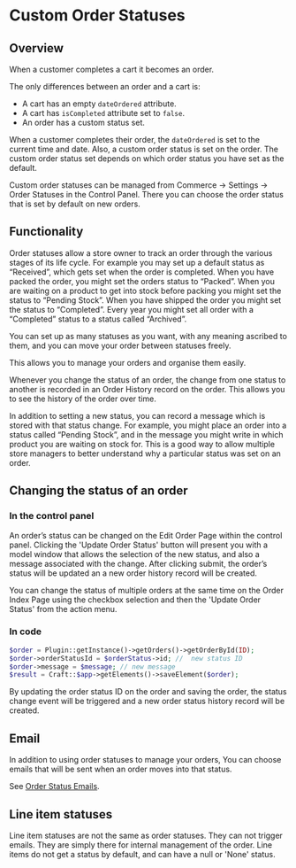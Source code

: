 # Custom Order Statuses

## Overview

When a customer completes a cart it becomes an order.

The only differences between an order and a cart is:

- A cart has an empty `dateOrdered` attribute.
- A cart has `isCompleted` attribute set to `false`.
- An order has a custom status set.

When a customer completes their order, the `dateOrdered` is set to the current time and date. Also, a custom order status is set on the order. The custom order status set depends on which order status you have set as the default.

Custom order statuses can be managed from Commerce → Settings → Order Statuses in the Control Panel. There you can choose the order status that is set by default on new orders.

## Functionality

Order statuses allow a store owner to track an order through the various stages of its life cycle. For example you may set up a default status as “Received”, which gets set when the order is completed. When you have packed the order, you might set the orders status to “Packed”. When you are waiting on a product to get into stock before packing you might set the status to “Pending Stock”. When you have shipped the order you might set the status to “Completed”. Every year you might set all order with a “Completed” status to a status called “Archived”.

You can set up as many statuses as you want, with any meaning ascribed to them, and you can move your order between statuses freely.

This allows you to manage your orders and organise them easily.

Whenever you change the status of an order, the change from one status to another is recorded in an Order History record on the order. This allows you to see the history of the order over time.

In addition to setting a new status, you can record a message which is stored with that status change. For example, you might place an order into a status called “Pending Stock”, and in the message you might write in which product you are waiting on stock for. This is a good way to allow multiple store managers to better understand why a particular status was set on an order.

## Changing the status of an order

### In the control panel

An order’s status can be changed on the Edit Order Page within the control panel. Clicking the 'Update Order Status' button will present you with a model window that allows the selection of the new status, and also a message associated with the change. After clicking submit, the order’s status will be updated an a new order history record will be created.

You can change the status of multiple orders at the same time on the Order Index Page using the checkbox selection and then the 'Update Order Status' from the action menu.

### In code

```php
$order = Plugin::getInstance()->getOrders()->getOrderById(ID);
$order->orderStatusId = $orderStatus->id; //  new status ID
$order->message = $message; // new message
$result = Craft::$app->getElements()->saveElement($order);
```

By updating the order status ID on the order and saving the order, the status change event will be triggered and a new order status history record will be created.

## Email

In addition to using order statuses to manage your orders, You can choose emails that will be sent when an order moves into that status.

See [Order Status Emails](order-status-emails.md).


## Line item statuses

Line item statuses are not the same as order statuses. They can not trigger emails. They are simply there for internal management 
of the order. Line items do not get a status by default, and can have a null or 'None' status.
